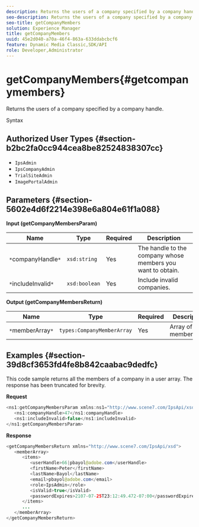 ```yaml
---
description: Returns the users of a company specified by a company handle.
seo-description: Returns the users of a company specified by a company handle.
seo-title: getCompanyMembers
solution: Experience Manager
title: getCompanyMembers
uuid: 45e2d040-a70a-46f4-863a-633ddabcbcf6
feature: Dynamic Media Classic,SDK/API
role: Developer,Administrator
---
```


# getCompanyMembers{#getcompanymembers}

Returns the users of a company specified by a company handle.

 Syntax 

## Authorized User Types {#section-b2bc2fa0cc944cea8be82524838307cc}

* `IpsAdmin` 
* `IpsCompanyAdmin` 
* `TrialSiteAdmin` 
* `ImagePortalAdmin`

## Parameters {#section-5602e4d6f2214e398e6a804e61f1a088}

**Input (getCompanyMembersParam)** 

|  Name  | Type  | Required  | Description  |
|---|---|---|---|
|  `*`companyHandle`*`  | `xsd:string`  | Yes  | The handle to the company whose members you want to obtain.  |
|  `*`includeInvalid`*`  | `xsd:boolean`  | Yes  | Include invalid companies.  |

**Output (getCompanyMembersReturn)** 

|  Name  | Type  | Required  | Description  |
|---|---|---|---|
|  `*`memberArray`*`  | `types:CompanyMemberArray`  | Yes  | Array of user memberships.  |

## Examples {#section-39d8cf3653fd4fe8b842caabac9dedfc}

This code sample returns all the members of a company in a user array. The response has been truncated for brevity.

**Request** 

```java
<ns1:getCompanyMembersParam xmlns:ns1="http://www.scene7.com/IpsApi/xsd">
   <ns1:companyHandle>47</ns1:companyHandle>
   <ns1:includeInvalid>false</ns1:includeInvalid>
</ns1:getCompanyMembersParam>
```

**Response** 

```java
<getCompanyMembersReturn xmlns="http://www.scene7.com/IpsApi/xsd">
   <memberArray>
      <items>
         <userHandle>66|pbayol@adobe.com</userHandle>
         <firstName>Peter</firstName>
         <lastName>Bayol</lastName>
         <email>pbayol@adobe.com</email>
         <role>IpsAdmin</role>
         <isValid>true</isValid>
         <passwordExpires>2107-07-25T23:12:49.472-07:00</passwordExpires>
      </items>
      ...
   </memberArray>
</getCompanyMembersReturn>
```

